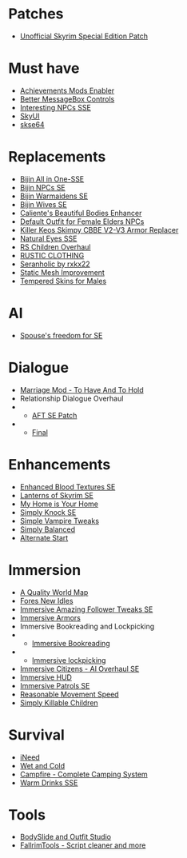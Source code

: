 # Patches

* [Unofficial Skyrim Special Edition Patch](https://www.nexusmods.com/skyrimspecialedition/mods/266)

# Must have

* [Achievements Mods Enabler](https://www.nexusmods.com/skyrimspecialedition/mods/245/)
* [Better MessageBox Controls](https://www.nexusmods.com/skyrimspecialedition/mods/1428)
* [Interesting NPCs SSE](http://3dnpc.com/)
* [SkyUI](https://www.nexusmods.com/skyrimspecialedition/mods/12604)
* [skse64](http://skse.silverlock.org/)

# Replacements
* [Bijin All in One-SSE](https://www.nexusmods.com/skyrimspecialedition/mods/11)
* [Bijin NPCs SE](https://www.nexusmods.com/skyrimspecialedition/mods/11287)
* [Bijin Warmaidens SE](https://www.nexusmods.com/skyrimspecialedition/mods/1825)
* [Bijin Wives SE](https://www.nexusmods.com/skyrimspecialedition/mods/11247)
* [Caliente's Beautiful Bodies Enhancer](https://www.nexusmods.com/skyrimspecialedition/mods/198/)
* [Default Outfit for Female Elders NPCs](https://www.nexusmods.com/skyrimspecialedition/mods/9983)
* [Killer Keos Skimpy CBBE V2-V3 Armor Replacer](https://www.nexusmods.com/skyrimspecialedition/mods/13431/)
* [Natural Eyes SSE](https://www.nexusmods.com/skyrimspecialedition/mods/10099)
* [RS Children Overhaul](https://www.nexusmods.com/skyrimspecialedition/mods/2650)
* [RUSTIC CLOTHING](https://www.nexusmods.com/skyrimspecialedition/mods/4703)
* [Seranholic by rxkx22](https://www.nexusmods.com/skyrimspecialedition/mods/13027)
* [Static Mesh Improvement](https://www.nexusmods.com/skyrimspecialedition/mods/659)
* [Tempered Skins for Males](https://www.nexusmods.com/skyrimspecialedition/mods/7902)

# AI
* [Spouse's freedom for SE](https://www.nexusmods.com/skyrimspecialedition/mods/8742)

# Dialogue
* [Marriage Mod - To Have And To Hold](https://www.nexusmods.com/skyrimspecialedition/mods/8589)
* Relationship Dialogue Overhaul
* * [AFT SE Patch](https://www.nexusmods.com/skyrimspecialedition/mods/1187)
* * [Final](https://www.nexusmods.com/skyrimspecialedition/mods/1187)

# Enhancements
* [Enhanced Blood Textures SE](https://www.nexusmods.com/skyrimspecialedition/mods/2357)
* [Lanterns of Skyrim SE](https://www.nexusmods.com/skyrimspecialedition/mods/2429)
* [My Home is Your Home](https://www.nexusmods.com/skyrimspecialedition/mods/7096)
* [Simply Knock SE](https://www.nexusmods.com/skyrimspecialedition/mods/14098)
* [Simple Vampire Tweaks](https://www.nexusmods.com/skyrimspecialedition/mods/15567)
* [Simply Balanced](https://www.nexusmods.com/skyrimspecialedition/mods/15541)
* [Alternate Start](https://www.nexusmods.com/skyrimspecialedition/mods/272)

# Immersion
* [A Quality World Map](https://www.nexusmods.com/skyrimspecialedition/mods/5804)
* [Fores New Idles](https://www.nexusmods.com/skyrimspecialedition/mods/3038)
* [Immersive Amazing Follower Tweaks SE](https://www.nexusmods.com/skyrimspecialedition/mods/14722)
* [Immersive Armors](https://www.nexusmods.com/skyrimspecialedition/mods/3479)
* Immersive Bookreading and Lockpicking
* * [Immersive Bookreading](https://www.nexusmods.com/skyrimspecialedition/mods/4541)
* * [Immersive lockpicking](https://www.nexusmods.com/skyrimspecialedition/mods/4541)
* [Immersive Citizens - AI Overhaul SE](https://www.nexusmods.com/skyrimspecialedition/mods/173)
* [Immersive HUD](https://www.nexusmods.com/skyrimspecialedition/mods/12440)
* [Immersive Patrols SE](https://www.nexusmods.com/skyrimspecialedition/mods/718)
* [Reasonable Movement Speed](https://www.nexusmods.com/skyrimspecialedition/mods/3422)
* [Simply Killable Children](https://www.nexusmods.com/skyrimspecialedition/mods/12576)

# Survival
* [iNeed](https://www.nexusmods.com/skyrimspecialedition/mods/645)
* [Wet and Cold](https://www.nexusmods.com/skyrimspecialedition/mods/644)
* [Campfire - Complete Camping System](https://www.nexusmods.com/skyrimspecialedition/mods/667)
* [Warm Drinks SSE](https://www.nexusmods.com/skyrimspecialedition/mods/14645)

# Tools
* [BodySlide and Outfit Studio](https://www.nexusmods.com/skyrimspecialedition/mods/201)
* [FallrimTools - Script cleaner and more](https://www.nexusmods.com/skyrimspecialedition/mods/5031)

